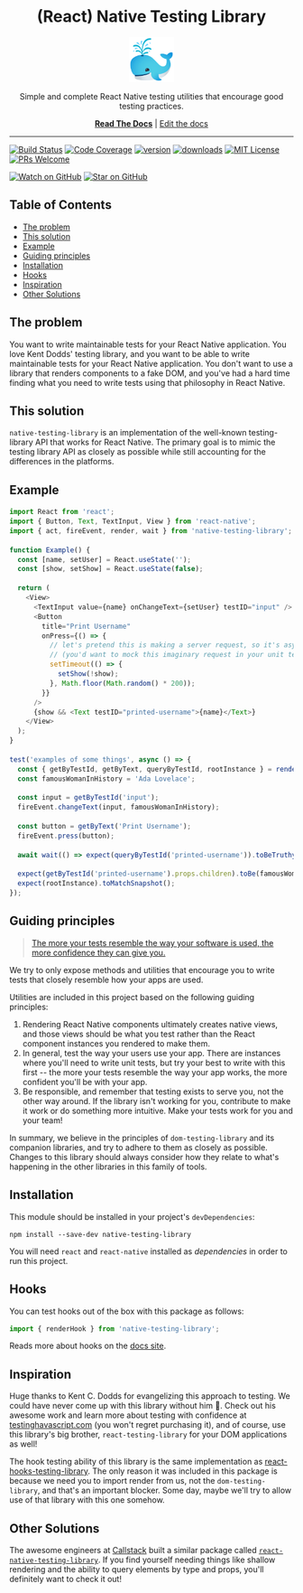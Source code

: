 <div align="center">
  <h1>(React) Native Testing Library</h1>
  
  <a href="https://www.joypixels.com/emoji/1f433">
    <img
      height="80"
      width="80"
      alt="goat"
      src="https://raw.githubusercontent.com/bcarroll22/native-testing-library/master/other/whale.png"
    />
  </a>
    
  <p>Simple and complete React Native testing utilities that encourage good testing practices.</p>
  
  [**Read The Docs**](https://native-testing-library.com/docs/intro) |
  [Edit the docs](https://github.com/bcarroll22/native-testing-library-docs)
</div>

<hr />

[![Build Status](https://travis-ci.org/bcarroll22/native-testing-library.svg?branch=master)](https://travis-ci.org/bcarroll22/native-testing-library)
[![Code Coverage](https://img.shields.io/codecov/c/github/bcarroll22/native-testing-library.svg?style=flat-square)](https://codecov.io/github/bcarroll22/native-testing-library)
[![version](https://img.shields.io/npm/v/native-testing-library.svg?style=flat-square)](https://www.npmjs.com/package/native-testing-library)
[![downloads](https://img.shields.io/npm/dm/native-testing-library.svg?style=flat-square)](http://www.npmtrends.com/native-testing-library)
[![MIT License](https://img.shields.io/npm/l/native-testing-library.svg?style=flat-square)](https://github.com/bcarroll22/native-testing-library/blob/master/LICENSE)
[![PRs Welcome](https://img.shields.io/badge/PRs-welcome-brightgreen.svg?style=flat-square)](http://makeapullrequest.com)

[![Watch on GitHub](https://img.shields.io/github/watchers/bcarroll22/native-testing-library.svg?style=social)](https://github.com/bcarroll22/native-testing-library/watchers)
[![Star on GitHub](https://img.shields.io/github/stars/bcarroll22/native-testing-library.svg?style=social)](https://github.com/bcarroll22/native-testing-library/stargazers)

<!-- START doctoc generated TOC please keep comment here to allow auto update -->
<!-- DON'T EDIT THIS SECTION, INSTEAD RE-RUN doctoc TO UPDATE -->

## Table of Contents

- [The problem](#the-problem)
- [This solution](#this-solution)
- [Example](#example)
- [Guiding principles](#guiding-principles)
- [Installation](#installation)
- [Hooks](#hooks)
- [Inspiration](#inspiration)
- [Other Solutions](#other-solutions)

<!-- END doctoc generated TOC please keep comment here to allow auto update -->

## The problem

You want to write maintainable tests for your React Native application. You love Kent Dodds' testing
library, and you want to be able to write maintainable tests for your React Native application. You
don't want to use a library that renders components to a fake DOM, and you've had a hard time
finding what you need to write tests using that philosophy in React Native.

## This solution

`native-testing-library` is an implementation of the well-known testing-library API that works for
React Native. The primary goal is to mimic the testing library API as closely as possible while
still accounting for the differences in the platforms.

## Example

```javascript
import React from 'react';
import { Button, Text, TextInput, View } from 'react-native';
import { act, fireEvent, render, wait } from 'native-testing-library';

function Example() {
  const [name, setUser] = React.useState('');
  const [show, setShow] = React.useState(false);

  return (
    <View>
      <TextInput value={name} onChangeText={setUser} testID="input" />
      <Button
        title="Print Username"
        onPress={() => {
          // let's pretend this is making a server request, so it's async
          // (you'd want to mock this imaginary request in your unit tests)...
          setTimeout(() => {
            setShow(!show);
          }, Math.floor(Math.random() * 200));
        }}
      />
      {show && <Text testID="printed-username">{name}</Text>}
    </View>
  );
}

test('examples of some things', async () => {
  const { getByTestId, getByText, queryByTestId, rootInstance } = render(<Example />);
  const famousWomanInHistory = 'Ada Lovelace';

  const input = getByTestId('input');
  fireEvent.changeText(input, famousWomanInHistory);

  const button = getByText('Print Username');
  fireEvent.press(button);

  await wait(() => expect(queryByTestId('printed-username')).toBeTruthy());

  expect(getByTestId('printed-username').props.children).toBe(famousWomanInHistory);
  expect(rootInstance).toMatchSnapshot();
});
```

## Guiding principles

> [The more your tests resemble the way your software is used, the more confidence they can give you.](https://twitter.com/kentcdodds/status/977018512689455106)

We try to only expose methods and utilities that encourage you to write tests that closely resemble
how your apps are used.

Utilities are included in this project based on the following guiding principles:

1.  Rendering React Native components ultimately creates native views, and those views should be
    what you test rather than the React component instances you rendered to make them.
2.  In general, test the way your users use your app. There are instances where you'll need to write
    unit tests, but try your best to write with this first -- the more your tests resemble the way
    your app works, the more confident you'll be with your app.
3.  Be responsible, and remember that testing exists to serve you, not the other way around. If the
    library isn't working for you, contribute to make it work or do something more intuitive. Make
    your tests work for you and your team!

In summary, we believe in the principles of `dom-testing-library` and its companion libraries, and
try to adhere to them as closely as possible. Changes to this library should always consider how
they relate to what's happening in the other libraries in this family of tools.

## Installation

This module should be installed in your project's `devDependencies`:

```
npm install --save-dev native-testing-library
```

You will need `react` and `react-native` installed as _dependencies_ in order to run this project.

## Hooks

You can test hooks out of the box with this package as follows:

```javascript
import { renderHook } from 'native-testing-library';
```

Reads more about hooks on the [docs site](https://native-testing-library.com/docs/api-render-hook).

## Inspiration

Huge thanks to Kent C. Dodds for evangelizing this approach to testing. We could have never come up
with this library without him 🙏. Check out his awesome work and learn more about testing with
confidence at [testinghavascript.com](https://testingjavascript.com/) (you won't regret purchasing
it), and of course, use this library's big brother, `react-testing-library` for your DOM
applications as well!

The hook testing ability of this library is the same implementation as
[react-hooks-testing-library](https://github.com/mpeyper/react-hooks-testing-library). The only
reason it was included in this package is because we need you to import render from us, not the
`dom-testing-library`, and that's an important blocker. Some day, maybe we'll try to allow use of
that library with this one somehow.

## Other Solutions

The awesome engineers at [Callstack](https://callstack.com/) built a similar package called
[`react-native-testing-library`](https://github.com/callstack/react-native-testing-library).
If you find yourself needing things like shallow rendering and the ability to query elements
by type and props, you'll definitely want to check it out!
